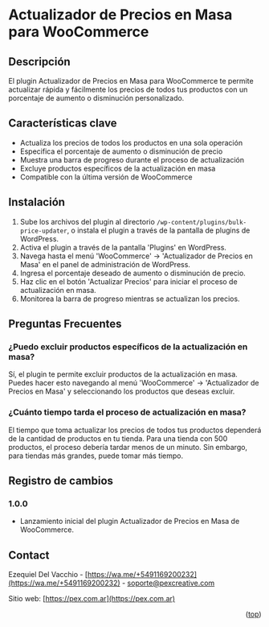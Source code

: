 # Actualizador de Precios en Masa para WooCommerce
<a name="readme-top"></a>
## Descripción

El plugin Actualizador de Precios en Masa para WooCommerce te permite actualizar rápida y fácilmente los precios de todos tus productos con un porcentaje de aumento o disminución personalizado.

## Características clave

- Actualiza los precios de todos los productos en una sola operación
- Especifica el porcentaje de aumento o disminución de precio
- Muestra una barra de progreso durante el proceso de actualización
- Excluye productos específicos de la actualización en masa
- Compatible con la última versión de WooCommerce

## Instalación

1. Sube los archivos del plugin al directorio `/wp-content/plugins/bulk-price-updater`, o instala el plugin a través de la pantalla de plugins de WordPress.
2. Activa el plugin a través de la pantalla 'Plugins' en WordPress.
3. Navega hasta el menú 'WooCommerce' -> 'Actualizador de Precios en Masa' en el panel de administración de WordPress.
4. Ingresa el porcentaje deseado de aumento o disminución de precio.
5. Haz clic en el botón 'Actualizar Precios' para iniciar el proceso de actualización en masa.
6. Monitorea la barra de progreso mientras se actualizan los precios.

## Preguntas Frecuentes

### ¿Puedo excluir productos específicos de la actualización en masa?

Sí, el plugin te permite excluir productos de la actualización en masa. Puedes hacer esto navegando al menú 'WooCommerce' -> 'Actualizador de Precios en Masa' y seleccionando los productos que deseas excluir.

### ¿Cuánto tiempo tarda el proceso de actualización en masa?

El tiempo que toma actualizar los precios de todos tus productos dependerá de la cantidad de productos en tu tienda. Para una tienda con 500 productos, el proceso debería tardar menos de un minuto. Sin embargo, para tiendas más grandes, puede tomar más tiempo.

## Registro de cambios

### 1.0.0
* Lanzamiento inicial del plugin Actualizador de Precios en Masa de WooCommerce.

<!-- CONTACT -->
## Contact

Ezequiel Del Vacchio - [https://wa.me/+5491169200232](https://wa.me/+5491169200232) - soporte@pexcreative.com

Sitio web: [https://pex.com.ar](https://pex.com.ar)

<p align="right">(<a href="#readme-top">top</a>)</p>